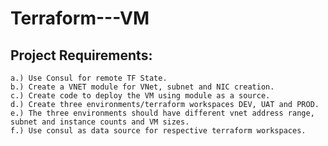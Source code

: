 ﻿# Terraform---VM
## Project Requirements:
	
	a.) Use Consul for remote TF State.
	b.) Create a VNET module for VNet, subnet and NIC creation.
	c.) Create code to deploy the VM using module as a source.
	d.) Create three environments/terraform workspaces DEV, UAT and PROD.
	e.) The three environments should have different vnet address range, subnet and instance counts and VM sizes.
	f.) Use consul as data source for respective terraform workspaces.
